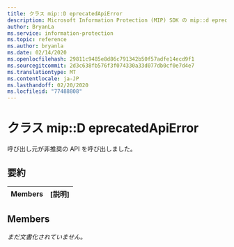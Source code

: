 ```yaml
---
title: クラス mip::D eprecatedApiError
description: Microsoft Information Protection (MIP) SDK の mip::d eprecatedapierror クラスについて説明します。
author: BryanLa
ms.service: information-protection
ms.topic: reference
ms.author: bryanla
ms.date: 02/14/2020
ms.openlocfilehash: 29811c9485e8d86c791342b50f57adfe14ecd9f1
ms.sourcegitcommit: 2d3c638fb576f3f074330a33d077db0cf0e7d4e7
ms.translationtype: MT
ms.contentlocale: ja-JP
ms.lasthandoff: 02/20/2020
ms.locfileid: "77488808"
---
```

# <a name="class-mipdeprecatedapierror"></a>クラス mip::D eprecatedApiError 
呼び出し元が非推奨の API を呼び出しました。
  
## <a name="summary"></a>要約
 Members                        | [説明]                                
--------------------------------|---------------------------------------------
  
## <a name="members"></a>Members
_まだ文書化されていません。_
